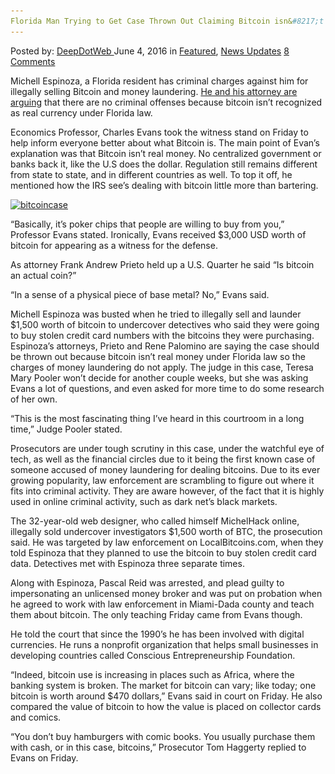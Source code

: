 ```yaml
---
Florida Man Trying to Get Case Thrown Out Claiming Bitcoin isn&#8217;t Real Money
---
```

<article class="post-listing post-14381 post type-post status-publish format-standard has-post-thumbnail hentry  tag-bitcoin tag-case tag-claiming tag-florida tag-man tag-money tag-real tag-thrown">
    <div class="post-inner">
        <span>Posted by: <a href="https://www.deepdotweb.com/author/admin/" title="">DeepDotWeb </a></span>
    <span>June 4, 2016</span>
    <span>in <a href="https://www.deepdotweb.com/category/deepdot-news/" rel="category tag">Featured</a>, <a href="https://www.deepdotweb.com/category/news-updates/" rel="category tag">News Updates</a></span>
    <span><a href="https://www.deepdotweb.com/2016/06/04/florida-man-trying-get-case-thrown-claiming-bitcoin-isnt-real-money/#comments">8 Comments</a></span>
    </p>
    <div class="clear"></div>
    <div class="entry">
    <p>Michell Espinoza, a Florida resident has criminal charges against him for illegally selling Bitcoin and money laundering. <a href="http://www.miamiherald.com/news/local/crime/article80421072.html">He and his attorney are arguing</a> that there are no criminal offenses because bitcoin isn&#8217;t recognized as real currency under Florida law.</p>
    <p>Economics Professor, Charles Evans took the witness stand on Friday to help inform everyone better about what Bitcoin is. The main point of Evan&#8217;s explanation was that Bitcoin isn&#8217;t real money. No centralized government or banks back it, like the U.S does the dollar. Regulation still remains different from state to state, and in different countries as well. To top it off, he mentioned how the IRS see&#8217;s dealing with bitcoin little more than bartering.</p>
    <p><a href="/imgs/2016/06/bitcoincase.jpg"><img class="aligncenter size-full wp-image-14382" src="/imgs/2016/06/bitcoincase.jpg" alt="bitcoincase" width="768" height="512" srcset="/imgs/2016/06/bitcoincase.jpg 768w, /imgs/2016/06/bitcoincase-300x200.jpg 300w" sizes="(max-width: 768px) 100vw, 768px"/></a></p>
    <p>“Basically, it&#8217;s poker chips that people are willing to buy from you,” Professor Evans stated. Ironically, Evans received $3,000 USD worth of bitcoin for appearing as a witness for the defense.</p>
    <p>As attorney Frank Andrew Prieto held up a U.S. Quarter he said “Is bitcoin an actual coin?”</p>
    <p>“In a sense of a physical piece of base metal? No,” Evans said.</p>
    <p>Michell Espinoza was busted when he tried to illegally sell and launder $1,500 worth of bitcoin to undercover detectives who said they were going to buy stolen credit card numbers with the bitcoins they were purchasing. Espinoza&#8217;s attorneys, Prieto and Rene Palomino are saying the case should be thrown out because bitcoin isn&#8217;t real money under Florida law so the charges of money laundering do not apply. The judge in this case, Teresa Mary Pooler won&#8217;t decide for another couple weeks, but she was asking Evans a lot of questions, and even asked for more time to do some research of her own.</p>
    <p>“This is the most fascinating thing I&#8217;ve heard in this courtroom in a long time,” Judge Pooler stated.</p>
    <p>Prosecutors are under tough scrutiny in this case, under the watchful eye of tech, as well as the financial circles due to it being the first known case of someone accused of money laundering for dealing bitcoins. Due to its ever growing popularity, law enforcement are scrambling to figure out where it fits into criminal activity. They are aware however, of the fact that it is highly used in online criminal activity, such as dark net&#8217;s black markets.</p>
    <p>The 32-year-old web designer, who called himself MichelHack online, illegally sold undercover investigators $1,500 worth of BTC, the prosecution said. He was targeted by law enforcement on LocalBitcoins.com, when they told Espinoza that they planned to use the bitcoin to buy stolen credit card data. Detectives met with Espinoza three separate times.</p>
    <p>Along with Espinoza, Pascal Reid was arrested, and plead guilty to impersonating an unlicensed money broker and was put on probation when he agreed to work with law enforcement in Miami-Dada county and teach them about bitcoin. The only teaching Friday came from Evans though.</p>
    <p>He told the court that since the 1990&#8217;s he has been involved with digital currencies. He runs a nonprofit organization that helps small businesses in developing countries called Conscious Entrepreneurship Foundation.</p>
    <p>“Indeed, bitcoin use is increasing in places such as Africa, where the banking system is broken. The market for bitcoin can vary; like today; one bitcoin is worth around $470 dollars,” Evans said in court on Friday. He also compared the value of bitcoin to how the value is placed on collector cards and comics.</p>
    <p>“You don&#8217;t buy hamburgers with comic books. You usually purchase them with cash, or in this case, bitcoins,” Prosecutor Tom Haggerty replied to Evans on Friday.</p>
    </div>
    <span style="display:none"><a href="https://www.deepdotweb.com/tag/bitcoin/" rel="tag">bitcoin</a> <a href="https://www.deepdotweb.com/tag/case/" rel="tag">case</a> <a href="https://www.deepdotweb.com/tag/claiming/" rel="tag">claiming</a> <a href="https://www.deepdotweb.com/tag/florida/" rel="tag">florida</a> <a href="https://www.deepdotweb.com/tag/man/" rel="tag">man</a> <a href="https://www.deepdotweb.com/tag/money/" rel="tag">money</a> <a href="https://www.deepdotweb.com/tag/real/" rel="tag">real</a> <a href="https://www.deepdotweb.com/tag/thrown/" rel="tag">thrown</a></span> <span style="display:none" class="updated">2016-06-04</span>
    <div style="display:none" class="vcard author" itemprop="author" itemscope itemtype="http://schema.org/Person"><strong class="fn" itemprop="name"><a href="https://www.deepdotweb.com/author/admin/" title="Posts by DeepDotWeb" rel="author">DeepDotWeb</a></strong></div>
    </div>
</article>

